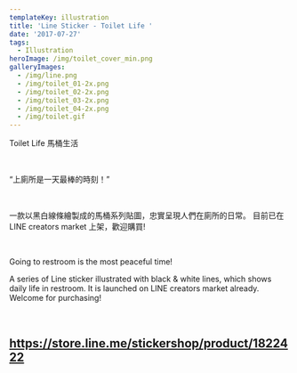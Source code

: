 ```yaml
---
templateKey: illustration
title: 'Line Sticker - Toilet Life '
date: '2017-07-27'
tags:
  - Illustration
heroImage: /img/toilet_cover_min.png
galleryImages:
  - /img/line.png
  - /img/toilet_01-2x.png
  - /img/toilet_02-2x.png
  - /img/toilet_03-2x.png
  - /img/toilet_04-2x.png
  - /img/toilet.gif
---
```

Toilet Life 馬桶生活

<br/>

“上廁所是一天最棒的時刻！”

<br/>

一款以黑白線條繪製成的馬桶系列貼圖，忠實呈現人們在廁所的日常。 目前已在LINE creators market 上架，歡迎購買!

<br/>

Going to restroom is the most peaceful time!

A series of Line sticker illustrated with black & white lines, which shows daily life in restroom. It is launched on LINE creators market already.  Welcome for purchasing!

<br/>

## <https://store.line.me/stickershop/product/1822422>
